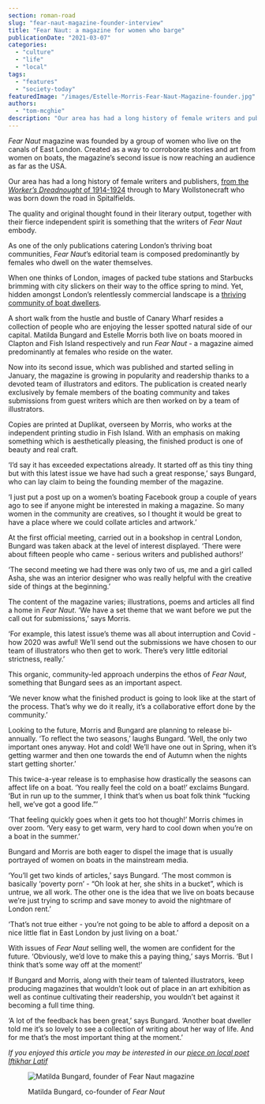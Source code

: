 ```yaml
---
section: roman-road
slug: "fear-naut-magazine-founder-interview"
title: "Fear Naut: a magazine for women who barge"
publicationDate: "2021-03-07"
categories: 
  - "culture"
  - "life"
  - "local"
tags: 
  - "features"
  - "society-today"
featuredImage: "/images/Estelle-Morris-Fear-Naut-Magazine-founder.jpg"
authors: 
  - "tom-mcghie"
description: "Our area has had a long history of female writers and publishers, from the Worker’s Dreadnought of 1914-1924 through to Mary Wollstonecraft who was born down the road in Spitalfields."
---
```


_Fear Naut_ magazine was founded by a group of women who live on the canals of East London. Created as a way to corroborate stories and art from women on boats, the magazine’s second issue is now reaching an audience as far as the USA. 

Our area has had a long history of female writers and publishers, [from the _Worker’s Dreadnought_ of 1914-1924](https://romanroadlondon.com/sylvia-pankhurst-womens-workers-dreadnought-newspaper-bow/) through to Mary Wollstonecraft who was born down the road in Spitalfields.

The quality and original thought found in their literary output, together with their fierce independent spirit is something that the writers of _Fear Naut_ embody.

As one of the only publications catering London’s thriving boat communities, _Fear Naut_’s editorial team is composed predominantly by females who dwell on the water themselves. 

When one thinks of London, images of packed tube stations and Starbucks brimming with city slickers on their way to the office spring to mind. Yet, hidden amongst London’s relentlessly commercial landscape is a [thriving community of boat dwellers](https://romanroadlondon.com/regents-canal-boat-window-photos-rose-palmer/).

A short walk from the hustle and bustle of Canary Wharf resides a collection of people who are enjoying the lesser spotted natural side of our capital. Matilda Bungard and Estelle Morris both live on boats moored in Clapton and Fish Island respectively and run _Fear Naut_ - a magazine aimed predominantly at females who reside on the water.

Now into its second issue, which was published and started selling in January, the magazine is growing in popularity and readership thanks to a devoted team of illustrators and editors. The publication is created nearly exclusively by female members of the boating community and takes submissions from guest writers which are then worked on by a team of illustrators.

Copies are printed at Duplikat, overseen by Morris, who works at the independent printing studio in Fish Island. With an emphasis on making something which is aesthetically pleasing, the finished product is one of beauty and real craft.

‘I’d say it has exceeded expectations already. It started off as this tiny thing but with this latest issue we have had such a great response,’ says Bungard, who can lay claim to being the founding member of the magazine.

‘I just put a post up on a women’s boating Facebook group a couple of years ago to see if anyone might be interested in making a magazine. So many women in the community are creatives, so I thought it would be great to have a place where we could collate articles and artwork.’

At the first official meeting, carried out in a bookshop in central London, Bungard was taken aback at the level of interest displayed. ‘There were about fifteen people who came - serious writers and published authors!’

‘The second meeting we had there was only two of us, me and a girl called Asha, she was an interior designer who was really helpful with the creative side of things at the beginning.’

The content of the magazine varies; illustrations, poems and articles all find a home in _Fear Naut_. ‘We have a set theme that we want before we put the call out for submissions,’ says Morris.

‘For example, this latest issue’s theme was all about interruption and Covid - how 2020 was awful! We’ll send out the submissions we have chosen to our team of illustrators who then get to work. There’s very little editorial strictness, really.’

This organic, community-led approach underpins the ethos of _Fear Naut_, something that Bungard sees as an important aspect.

‘We never know what the finished product is going to look like at the start of the process. That’s why we do it really, it’s a collaborative effort done by the community.’

Looking to the future, Morris and Bungard are planning to release bi-annually. ‘To reflect the two seasons,’ laughs Bungard. ‘Well, the only two important ones anyway. Hot and cold! We’ll have one out in Spring, when it’s getting warmer and then one towards the end of Autumn when the nights start getting shorter.’ 

This twice-a-year release is to emphasise how drastically the seasons can affect life on a boat. ‘You really feel the cold on a boat!’ exclaims Bungard. ‘But in run up to the summer, I think that’s when us boat folk think “fucking hell, we’ve got a good life.”’

‘That feeling quickly goes when it gets too hot though!’ Morris chimes in over zoom. ‘Very easy to get warm, very hard to cool down when you’re on a boat in the summer.’

Bungard and Morris are both eager to dispel the image that is usually portrayed of women on boats in the mainstream media.

‘You’ll get two kinds of articles,’ says Bungard. ‘The most common is basically ‘poverty porn’ - “Oh look at her, she shits in a bucket”, which is untrue, we all work. The other one is the idea that we live on boats because we’re just trying to scrimp and save money to avoid the nightmare of London rent.’

‘That’s not true either - you’re not going to be able to afford a deposit on a nice little flat in East London by just living on a boat.’

With issues of _Fear Naut_ selling well, the women are confident for the future. ‘Obviously, we’d love to make this a paying thing,’ says Morris. ‘But I think that’s some way off at the moment!’

If Bungard and Morris, along with their team of talented illustrators, keep producing magazines that wouldn’t look out of place in an art exhibition as well as continue cultivating their readership, you wouldn’t bet against it becoming a full time thing. 

‘A lot of the feedback has been great,’ says Bungard. ‘Another boat dweller told me it’s so lovely to see a collection of writing about her way of life. And for me that’s the most important thing at the moment.’

_If you enjoyed this article you may be interested in our [piece on local poet Iftikhar Latif](https://romanroadlondon.com/ifti-latif-british-bangladeshi-poet/)_

<figure>

![Matilda Bungard, founder of Fear Naut magazine](/images/Matilda-Bungard-Fear-Naut-founder-1024x683.jpg)

<figcaption>

Matilda Bungard, co-founder of _Fear Naut_

</figcaption>

</figure>
